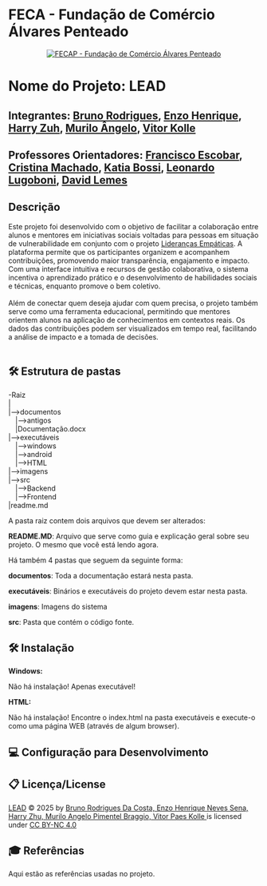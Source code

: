 # FECA - Fundação de Comércio Álvares Penteado

<p align="center">
<a href= "https://www.fecap.br/"><img src="https://encrypted-tbn0.gstatic.com/images?q=tbn:ANd9GcRhZPrRa89Kma0ZZogxm0pi-tCn_TLKeHGVxywp-LXAFGR3B1DPouAJYHgKZGV0XTEf4AE&usqp=CAU" alt="FECAP - Fundação de Comércio Álvares Penteado" border="0"></a>
</p>

# Nome do Projeto: LEAD

## Integrantes: <a href="https://github.com/rodriguesbrun">Bruno Rodrigues</a>, <a href="https://github.com/Enzohenrique7">Enzo Henrique</a>, <a href="https://github.com/harryzuh">Harry Zuh</a>, <a href="https://github.com/Mura173">Murilo Ângelo</a>, <a href="https://github.com/vitorkolle">Vitor Kolle</a>

## Professores Orientadores: <a href="https://www.linkedin.com/in/francisco-escobar/">Francisco Escobar</a>, <a href="https://www.linkedin.com/in/cristina-machado-corr%C3%AAa-leite-630309160/">Cristina Machado</a>, <a href="https://www.linkedin.com/in/katia-bossi/">Katia Bossi</a>, <a href="https://www.linkedin.com/in/leonardo-fabris-lugoboni-a3369416/">Leonardo Lugoboni</a>, <a href="https://www.linkedin.com/in/dolemes/">David Lemes</a>

## Descrição
Este projeto foi desenvolvido com o objetivo de facilitar a colaboração entre alunos e mentores em iniciativas sociais voltadas para pessoas em situação de vulnerabilidade em conjunto com o projeto <a href="https://liderancasempaticas.com/">Lideranças Empáticas</a>. A plataforma permite que os participantes organizem e acompanhem contribuições, promovendo maior transparência, engajamento e impacto. Com uma interface intuitiva e recursos de gestão colaborativa, o sistema incentiva o aprendizado prático e o desenvolvimento de habilidades sociais e técnicas, enquanto promove o bem coletivo.
<br><br>
Além de conectar quem deseja ajudar com quem precisa, o projeto também serve como uma ferramenta educacional, permitindo que mentores orientem alunos na aplicação de conhecimentos em contextos reais. Os dados das contribuições podem ser visualizados em tempo real, facilitando a análise de impacto e a tomada de decisões.
<br><br>

## 🛠 Estrutura de pastas

-Raiz<br>
|<br>
|-->documentos<br>
  &emsp;|-->antigos<br>
  &emsp;|Documentação.docx<br>
|-->executáveis<br>
  &emsp;|-->windows<br>
  &emsp;|-->android<br>
  &emsp;|-->HTML<br>
|-->imagens<br>
|-->src<br>
  &emsp;|-->Backend<br>
  &emsp;|-->Frontend<br>
|readme.md<br>

A pasta raiz contem dois arquivos que devem ser alterados:

<b>README.MD</b>: Arquivo que serve como guia e explicação geral sobre seu projeto. O mesmo que você está lendo agora.

Há também 4 pastas que seguem da seguinte forma:

<b>documentos</b>: Toda a documentação estará nesta pasta.

<b>executáveis</b>: Binários e executáveis do projeto devem estar nesta pasta.

<b>imagens</b>: Imagens do sistema

<b>src</b>: Pasta que contém o código fonte.

## 🛠 Instalação

<b>Windows:</b>

Não há instalação! Apenas executável!

<b>HTML:</b>

Não há instalação!
Encontre o index.html na pasta executáveis e execute-o como uma página WEB (através de algum browser).

## 💻 Configuração para Desenvolvimento

## 📋 Licença/License
<a href="https://github.com/2025-2-MCC2/Projeto5">LEAD</a> © 2025 by <a href="https://creativecommons.org">Bruno Rodrigues Da Costa, Enzo Henrique Neves Sena, Harry Zhu, Murilo Angelo Pimentel Braggio, Vitor Paes Kolle  </a> is licensed under <a href="https://creativecommons.org/licenses/by-nc/4.0/">CC BY-NC 4.0</a>

## 🎓 Referências

Aqui estão as referências usadas no projeto.
